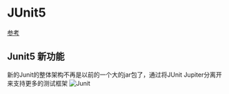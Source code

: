 JUnit5
=============
[参考](https://www.ibm.com/developerworks/cn/java/j-introducing-junit5-part1-jupiter-api/index.html)
## Junit5 新功能
新的Junit的整体架构不再是以前的一个大的jar包了，通过将JUnit Jupiter分离开来支持更多的测试框架
![Junit](https://www.ibm.com/developerworks/cn/java/j-introducing-junit5-part1-jupiter-api/Figure-1.png)
